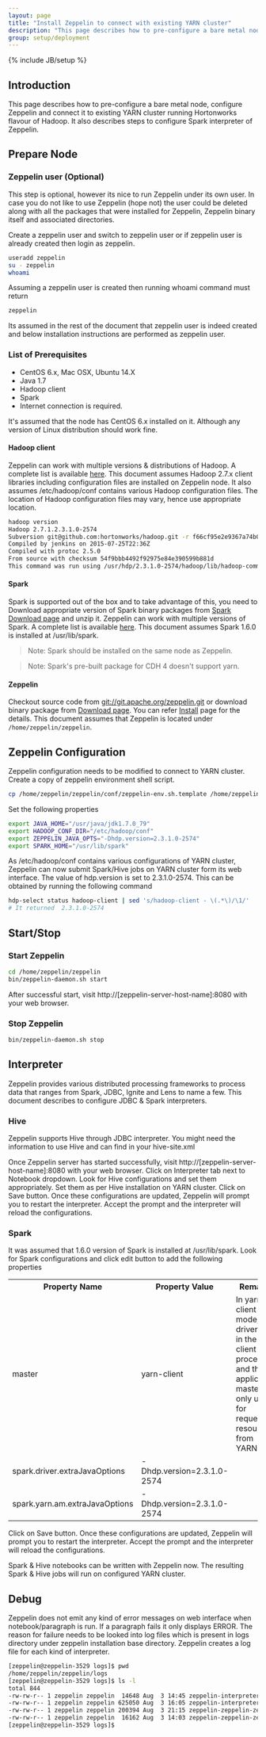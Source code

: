 ```yaml
---
layout: page
title: "Install Zeppelin to connect with existing YARN cluster"
description: "This page describes how to pre-configure a bare metal node, configure Apache Zeppelin and connect it to existing YARN cluster running Hortonworks flavour of Hadoop."
group: setup/deployment 
---
```

<!--
Licensed under the Apache License, Version 2.0 (the "License");
you may not use this file except in compliance with the License.
You may obtain a copy of the License at

http://www.apache.org/licenses/LICENSE-2.0

Unless required by applicable law or agreed to in writing, software
distributed under the License is distributed on an "AS IS" BASIS,
WITHOUT WARRANTIES OR CONDITIONS OF ANY KIND, either express or implied.
See the License for the specific language governing permissions and
limitations under the License.
-->
{% include JB/setup %}

## Introduction
This page describes how to pre-configure a bare metal node, configure Zeppelin and connect it to existing YARN cluster running Hortonworks flavour of Hadoop. It also describes steps to configure Spark interpreter of Zeppelin.

## Prepare Node

### Zeppelin user (Optional)
This step is optional, however its nice to run Zeppelin under its own user. In case you do not like to use Zeppelin (hope not) the user could be deleted along with all the packages that were installed for Zeppelin, Zeppelin binary itself and associated directories.

Create a zeppelin user and switch to zeppelin user or if zeppelin user is already created then login as zeppelin.

```bash
useradd zeppelin
su - zeppelin
whoami
```
Assuming a zeppelin user is created then running whoami command must return

```bash
zeppelin
```

Its assumed in the rest of the document that zeppelin user is indeed created and below installation instructions are performed as zeppelin user.

### List of Prerequisites

 * CentOS 6.x, Mac OSX, Ubuntu 14.X
 * Java 1.7
 * Hadoop client
 * Spark
 * Internet connection is required.

It's assumed that the node has CentOS 6.x installed on it. Although any version of Linux distribution should work fine.

#### Hadoop client
Zeppelin can work with multiple versions & distributions of Hadoop. A complete list is available [here](https://github.com/apache/zeppelin#build). This document assumes Hadoop 2.7.x client libraries including configuration files are installed on Zeppelin node. It also assumes /etc/hadoop/conf contains various Hadoop configuration files. The location of Hadoop configuration files may vary, hence use appropriate location.

```bash
hadoop version
Hadoop 2.7.1.2.3.1.0-2574
Subversion git@github.com:hortonworks/hadoop.git -r f66cf95e2e9367a74b0ec88b2df33458b6cff2d0
Compiled by jenkins on 2015-07-25T22:36Z
Compiled with protoc 2.5.0
From source with checksum 54f9bbb4492f92975e84e390599b881d
This command was run using /usr/hdp/2.3.1.0-2574/hadoop/lib/hadoop-common-2.7.1.2.3.1.0-2574.jar
```

#### Spark
Spark is supported out of the box and to take advantage of this, you need to Download appropriate version of Spark binary packages from [Spark Download page](http://spark.apache.org/downloads.html) and unzip it.
Zeppelin can work with multiple versions of Spark. A complete list is available [here](https://github.com/apache/zeppelin#build).
This document assumes Spark 1.6.0 is installed at /usr/lib/spark.
> Note: Spark should be installed on the same node as Zeppelin.

> Note: Spark's pre-built package for CDH 4 doesn't support yarn.

#### Zeppelin

Checkout source code from [git://git.apache.org/zeppelin.git](https://github.com/apache/zeppelin.git) or download binary package from [Download page](https://zeppelin.apache.org/download.html).
You can refer [Install](install.html) page for the details.
This document assumes that Zeppelin is located under `/home/zeppelin/zeppelin`.

## Zeppelin Configuration
Zeppelin configuration needs to be modified to connect to YARN cluster. Create a copy of zeppelin environment shell script.

```bash
cp /home/zeppelin/zeppelin/conf/zeppelin-env.sh.template /home/zeppelin/zeppelin/conf/zeppelin-env.sh
```

Set the following properties

```bash
export JAVA_HOME="/usr/java/jdk1.7.0_79"
export HADOOP_CONF_DIR="/etc/hadoop/conf"
export ZEPPELIN_JAVA_OPTS="-Dhdp.version=2.3.1.0-2574"
export SPARK_HOME="/usr/lib/spark"
```

As /etc/hadoop/conf contains various configurations of YARN cluster, Zeppelin can now submit Spark/Hive jobs on YARN cluster form its web interface. The value of hdp.version is set to 2.3.1.0-2574. This can be obtained by running the following command

```bash
hdp-select status hadoop-client | sed 's/hadoop-client - \(.*\)/\1/'
# It returned  2.3.1.0-2574
```

## Start/Stop
### Start Zeppelin

```bash
cd /home/zeppelin/zeppelin
bin/zeppelin-daemon.sh start
```
After successful start, visit http://[zeppelin-server-host-name]:8080 with your web browser.

### Stop Zeppelin

```bash
bin/zeppelin-daemon.sh stop
```

## Interpreter
Zeppelin provides various distributed processing frameworks to process data that ranges from Spark, JDBC, Ignite and Lens to name a few. This document describes to configure JDBC & Spark interpreters.

### Hive
Zeppelin supports Hive through JDBC interpreter. You might need the information to use Hive and can find in your hive-site.xml

Once Zeppelin server has started successfully, visit http://[zeppelin-server-host-name]:8080 with your web browser. Click on Interpreter tab next to Notebook dropdown. Look for Hive configurations and set them appropriately. Set them as per Hive installation on YARN cluster.
Click on Save button. Once these configurations are updated, Zeppelin will prompt you to restart the interpreter. Accept the prompt and the interpreter will reload the configurations.

### Spark
It was assumed that 1.6.0 version of Spark is installed at /usr/lib/spark. Look for Spark configurations and click edit button to add the following properties

<table class="table-configuration">
  <tr>
    <th>Property Name</th>
    <th>Property Value</th>
    <th>Remarks</th>
  </tr>
  <tr>
    <td>master</td>
    <td>yarn-client</td>
    <td>In yarn-client mode, the driver runs in the client process, and the application master is only used for requesting resources from YARN.</td>
  </tr>
  <tr>
    <td>spark.driver.extraJavaOptions</td>
    <td>-Dhdp.version=2.3.1.0-2574</td>
    <td></td>
  </tr>
  <tr>
    <td>spark.yarn.am.extraJavaOptions</td>
    <td>-Dhdp.version=2.3.1.0-2574</td>
    <td></td>
  </tr>
</table>

Click on Save button. Once these configurations are updated, Zeppelin will prompt you to restart the interpreter. Accept the prompt and the interpreter will reload the configurations.

Spark & Hive notebooks can be written with Zeppelin now. The resulting Spark & Hive jobs will run on configured YARN cluster.

## Debug
Zeppelin does not emit any kind of error messages on web interface when notebook/paragraph is run. If a paragraph fails it only displays ERROR. The reason for failure needs to be looked into log files which is present in logs directory under zeppelin installation base directory. Zeppelin creates a log file for each kind of interpreter.

```bash
[zeppelin@zeppelin-3529 logs]$ pwd
/home/zeppelin/zeppelin/logs
[zeppelin@zeppelin-3529 logs]$ ls -l
total 844
-rw-rw-r-- 1 zeppelin zeppelin  14648 Aug  3 14:45 zeppelin-interpreter-hive-zeppelin-zeppelin-3529.log
-rw-rw-r-- 1 zeppelin zeppelin 625050 Aug  3 16:05 zeppelin-interpreter-spark-zeppelin-zeppelin-3529.log
-rw-rw-r-- 1 zeppelin zeppelin 200394 Aug  3 21:15 zeppelin-zeppelin-zeppelin-3529.log
-rw-rw-r-- 1 zeppelin zeppelin  16162 Aug  3 14:03 zeppelin-zeppelin-zeppelin-3529.out
[zeppelin@zeppelin-3529 logs]$
```
